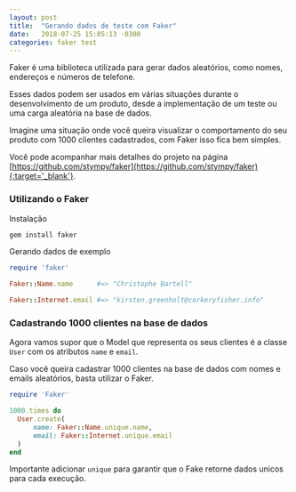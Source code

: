 ```yaml
---
layout: post
title:  "Gerando dados de teste com Faker"
date:   2018-07-25 15:05:13 -0300
categories: faker test
---
```


Faker é uma biblioteca utilizada para gerar dados aleatórios, como nomes, endereços e números de telefone.

Esses dados podem ser usados em várias situações durante o desenvolvimento de um produto, desde a implementação de um teste ou uma carga aleatória na base de dados.

Imagine uma situação onde você queira visualizar o comportamento do seu produto com 1000 clientes cadastrados, com Faker isso fica bem simples.

Você pode acompanhar mais detalhes do projeto na página [https://github.com/stympy/faker](https://github.com/stympy/faker){:target='_blank'}.

### Utilizando o Faker

Instalação

```bash
gem install faker
```

Gerando dados de exemplo

```ruby
require 'faker'

Faker::Name.name      #=> "Christophe Bartell"

Faker::Internet.email #=> "kirsten.greenholt@corkeryfisher.info"
```

### Cadastrando 1000 clientes na base de dados

Agora vamos supor que o Model que representa os seus clientes é a classe `User` com os atributos `name` e `email`.

Caso você queira cadastrar 1000 clientes na base de dados com nomes e emails aleatórios, basta utilizar o Faker.

```ruby
require 'Faker'

1000.times do
  User.create(
      name: Faker::Name.unique.name,
      email: Faker::Internet.unique.email
  )
end
```

Importante adicionar `unique` para garantir que o Fake retorne dados unicos para cada execução.

